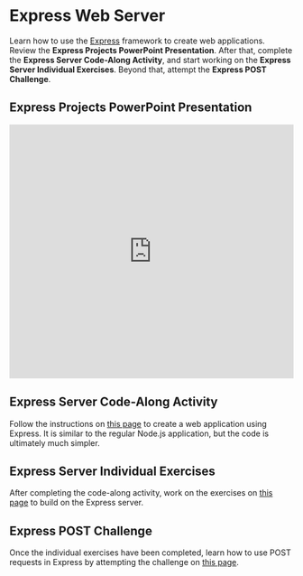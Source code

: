 # Express Web Server
Learn how to use the [Express](https://expressjs.com/) framework to create web applications. Review the **Express Projects PowerPoint Presentation**. After that, complete the **Express Server Code-Along Activity**, and start working on the **Express Server Individual Exercises**. Beyond that, attempt the **Express POST Challenge**.

## Express Projects PowerPoint Presentation
<iframe src='https://view.officeapps.live.com/op/embed.aspx?src=https://hylandtechclub.com/web-201/ExpressProjects/ExpressProjects.pptx' width='100%' height='450px' frameborder='0'></iframe>

## Express Server Code-Along Activity
Follow the instructions on [this page](ExpressProjectCodeAlong.md) to create a web application using Express. It is similar to the regular Node.js application, but the code is ultimately much simpler.

## Express Server Individual Exercises
After completing the code-along activity, work on the exercises on [this page](ExpressProjectIndividualExercises.md) to build on the Express server.

## Express POST Challenge
Once the individual exercises have been completed, learn how to use POST requests in Express by attempting the challenge on [this page](ExpressPostChallenge.md).